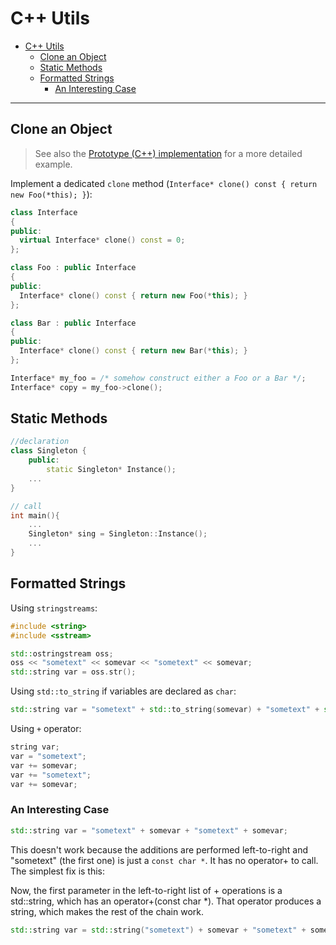 # C++ Utils

- [C++ Utils](#c-utils)
  - [Clone an Object](#clone-an-object)
  - [Static Methods](#static-methods)
  - [Formatted Strings](#formatted-strings)
    - [An Interesting Case](#an-interesting-case)

---

## Clone an Object

> See also the [Prototype (C++) implementation](../cpp/01_05_prototype.cpp) for a more detailed example.

Implement a dedicated `clone` method (`Interface* clone() const { return new Foo(*this); }`):

```cpp
class Interface
{
public:
  virtual Interface* clone() const = 0;
};

class Foo : public Interface
{
public:
  Interface* clone() const { return new Foo(*this); }
};

class Bar : public Interface
{
public:
  Interface* clone() const { return new Bar(*this); }
};

Interface* my_foo = /* somehow construct either a Foo or a Bar */;
Interface* copy = my_foo->clone();
```

## Static Methods

```cpp
//declaration
class Singleton {
    public:
        static Singleton* Instance();
    ...
}

// call
int main(){
    ...
    Singleton* sing = Singleton::Instance();
    ...
}
```

## Formatted Strings

Using `stringstreams`:

```cpp
#include <string>
#include <sstream>

std::ostringstream oss;
oss << "sometext" << somevar << "sometext" << somevar;
std::string var = oss.str();
```

Using `std::to_string` if variables are declared as `char`:

```cpp
std::string var = "sometext" + std::to_string(somevar) + "sometext" + std::to_string(somevar);  
```

Using `+` operator:

```cpp
string var;
var = "sometext";
var += somevar;
var += "sometext";
var += somevar;
```

### An Interesting Case

```cpp
std::string var = "sometext" + somevar + "sometext" + somevar;
```

This doesn't work because the additions are performed left-to-right and "sometext" (the first one) is just a `const char *`. It has no operator+ to call. The simplest fix is this:

Now, the first parameter in the left-to-right list of + operations is a std::string, which has an operator+(const char *). That operator produces a string, which makes the rest of the chain work.

```cpp
std::string var = std::string("sometext") + somevar + "sometext" + somevar;
```
